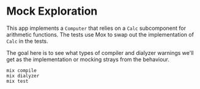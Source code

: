 # Mock Exploration

This app implements a `Computer` that relies on a `Calc` subcomponent for arithmetic functions. The tests use Mox to swap out the implementation of `Calc` in the tests.

The goal here is to see what types of compiler and dialyzer warnings we'll get as the implementation or mocking strays from the behaviour.

```
mix compile
mix dialyzer
mix test
```
